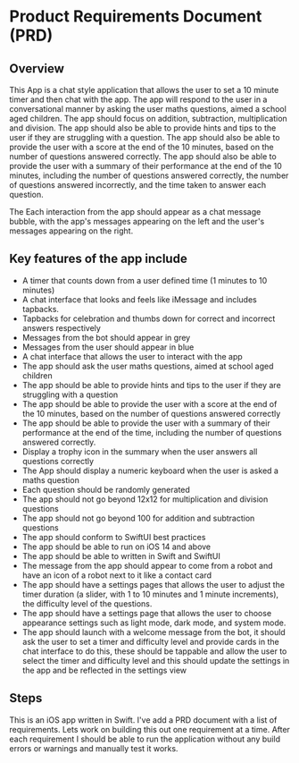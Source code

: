 # Product Requirements Document (PRD)

## Overview

This App is a chat style application that allows the user to set a 10 minute timer and then chat with the app. The app will respond to the user in a conversational manner by asking the user maths questions, aimed a school aged children. The app should focus on addition, subtraction, multiplication and division. The app should also be able to provide hints and tips to the user if they are struggling with a question. The app should also be able to provide the user with a score at the end of the 10 minutes, based on the number of questions answered correctly. The app should also be able to provide the user with a summary of their performance at the end of the 10 minutes, including the number of questions answered correctly, the number of questions answered incorrectly, and the time taken to answer each question.

The Each interaction from the app should appear as a chat message bubble, with the app's messages appearing on the left and the user's messages appearing on the right.

## Key features of the app include

- A timer that counts down from a user defined time (1 minutes to 10 minutes)
- A chat interface that looks and feels like iMessage and includes tapbacks.
- Tapbacks for celebration and thumbs down for correct and incorrect answers respectively
- Messages from the bot should appear in grey
- Messages from the user should appear in blue
- A chat interface that allows the user to interact with the app
- The app should ask the user maths questions, aimed at school aged children
- The app should be able to provide hints and tips to the user if they are struggling with a question
- The app should be able to provide the user with a score at the end of the 10 minutes, based on the number of questions answered correctly
- The app should be able to provide the user with a summary of their performance at the end of the time, including the number of questions answered correctly.
- Display a trophy icon in the summary when the user answers all questions correctly
- The App should display a numeric keyboard when the user is asked a maths question
- Each question should be randomly generated
- The app should not go beyond 12x12 for multiplication and division questions
- The app should not go beyond 100 for addition and subtraction questions
- The app should conform to SwiftUI best practices
- The app should be able to run on iOS 14 and above
- The app should be able to written in Swift and SwiftUI
- The message from the app should appear to come from a robot and have an icon of a robot next to it like a contact card
- The app should have a settings pages that allows the user to adjust the timer duration (a slider, with 1 to 10 minutes and 1 minute increments), the difficulty level of the questions.
- The app should have a settings page that allows the user to choose appearance settings such as light mode, dark mode, and system mode.
- The app should launch with a welcome message from the bot, it should ask the user to set a timer and difficulty level and provide cards in the chat interface to do this, these should be tappable and allow the user to select the timer and difficulty level and this should update the settings in the app and be reflected in the settings view

## Steps

This is an iOS app written in Swift. I've add a PRD document with a list of requirements. Lets work on building this out one requirement at a time. After each requirement I should be able to run the application without any build errors or warnings and manually test it works.

